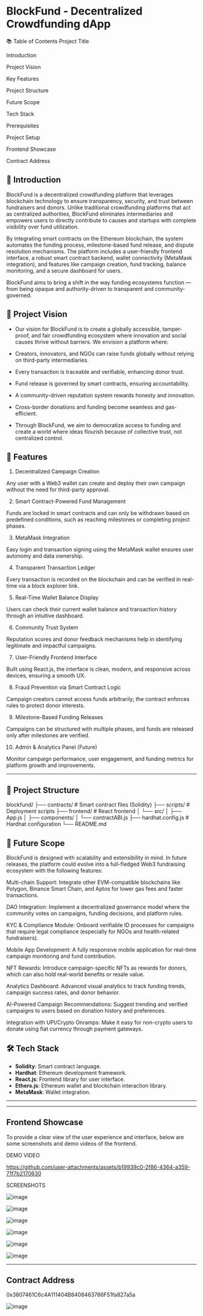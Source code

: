 # BlockFund - Decentralized Crowdfunding dApp

📚 Table of Contents
Project Title

Introduction

Project Vision

Key Features

Project Structure

Future Scope

Tech Stack

Prerequisites

Project Setup

Frontend Showcase

Contract Address

## 📝 Introduction

BlockFund is a decentralized crowdfunding platform that leverages blockchain technology to ensure transparency, security, and trust between fundraisers and donors. Unlike traditional crowdfunding platforms that act as centralized authorities, BlockFund eliminates intermediaries and empowers users to directly contribute to causes and startups with complete visibility over fund utilization.

By integrating smart contracts on the Ethereum blockchain, the system automates the funding process, milestone-based fund release, and dispute resolution mechanisms. The platform includes a user-friendly frontend interface, a robust smart contract backend, wallet connectivity (MetaMask integration), and features like campaign creation, fund tracking, balance monitoring, and a secure dashboard for users.

BlockFund aims to bring a shift in the way funding ecosystems function — from being opaque and authority-driven to transparent and community-governed.

## 🚀 Project Vision

- Our vision for BlockFund is to create a globally accessible, tamper-proof, and fair crowdfunding ecosystem where innovation and social causes thrive without 
  barriers. We envision a platform where:

- Creators, innovators, and NGOs can raise funds globally without relying on third-party intermediaries.

- Every transaction is traceable and verifiable, enhancing donor trust.

- Fund release is governed by smart contracts, ensuring accountability.

- A community-driven reputation system rewards honesty and innovation.

- Cross-border donations and funding become seamless and gas-efficient.

- Through BlockFund, we aim to democratize access to funding and create a world where ideas flourish because of collective trust, not centralized control.


## 🎯 Features

1. Decentralized Campaign Creation

Any user with a Web3 wallet can create and deploy their own campaign without the need for third-party approval.

2. Smart Contract-Powered Fund Management

Funds are locked in smart contracts and can only be withdrawn based on predefined conditions, such as reaching milestones or completing project phases.

3. MetaMask Integration

Easy login and transaction signing using the MetaMask wallet ensures user autonomy and data ownership.

4. Transparent Transaction Ledger

Every transaction is recorded on the blockchain and can be verified in real-time via a block explorer link.

5. Real-Time Wallet Balance Display

Users can check their current wallet balance and transaction history through an intuitive dashboard.

6. Community Trust System

Reputation scores and donor feedback mechanisms help in identifying legitimate and impactful campaigns.

7. User-Friendly Frontend Interface

Built using React.js, the interface is clean, modern, and responsive across devices, ensuring a smooth UX.

8. Fraud Prevention via Smart Contract Logic

Campaign creators cannot access funds arbitrarily; the contract enforces rules to protect donor interests.

9. Milestone-Based Funding Releases

Campaigns can be structured with multiple phases, and funds are released only after milestones are verified.

10. Admin & Analytics Panel (Future)

Monitor campaign performance, user engagement, and funding metrics for platform growth and improvements.

---
## 📁 Project Structure

blockfund/
├── contracts/ # Smart contract files (Solidity)
├── scripts/ # Deployment scripts
├── frontend/ # React frontend
│ └── src/
│ ├── App.js
│ ├── components/
│ └── contractABI.js
├── hardhat.config.js # Hardhat configuration
└── README.md

## 🔭 Future Scope
BlockFund is designed with scalability and extensibility in mind. In future releases, the platform could evolve into a full-fledged Web3 fundraising ecosystem with the following features:

Multi-chain Support: Integrate other EVM-compatible blockchains like Polygon, Binance Smart Chain, and Aptos for lower gas fees and faster transactions.

DAO Integration: Implement a decentralized governance model where the community votes on campaigns, funding decisions, and platform rules.

KYC & Compliance Module: Onboard verifiable ID processes for campaigns that require legal compliance (especially for NGOs and health-related fundraisers).

Mobile App Development: A fully responsive mobile application for real-time campaign monitoring and fund contribution.

NFT Rewards: Introduce campaign-specific NFTs as rewards for donors, which can also hold real-world benefits or resale value.

Analytics Dashboard: Advanced visual analytics to track funding trends, campaign success rates, and donor behavior.

AI-Powered Campaign Recommendations: Suggest trending and verified campaigns to users based on donation history and preferences.

Integration with UPI/Crypto Onramps: Make it easy for non-crypto users to donate using fiat currency through payment gateways.

## 🛠 Tech Stack

* **Solidity**: Smart contract language.
* **Hardhat**: Ethereum development framework.
* **React.js**: Frontend library for user interface.
* **Ethers.js**: Ethereum wallet and blockchain interaction library.
* **MetaMask**: Wallet integration.

---

---
## Frontend Showcase

To provide a clear view of the user experience and interface, below are some screenshots and demo videos of the frontend.

DEMO VIDEO



https://github.com/user-attachments/assets/b19939c0-2f86-4364-a359-71f7b2170630



SCREENSHOTS

![image](https://github.com/user-attachments/assets/c194feb6-e9dc-41ad-9ed9-035ee526b0ea)


![image](https://github.com/user-attachments/assets/c6ed906b-06f0-4c95-8508-e3c9f63f3233)


![image](https://github.com/user-attachments/assets/7a63ff9b-b28f-44a2-9920-99a0292993b7)


![image](https://github.com/user-attachments/assets/b0a4e22e-67e6-48d4-8934-1b28878e7bbe)


![image](https://github.com/user-attachments/assets/c73ad1e6-5755-49ee-82f5-d3ac41c3e0ff)


![image](https://github.com/user-attachments/assets/9f550ea1-44ae-459b-adc7-dc01a98ccddf)




---

## Contract Address
0x3807461C6c4A111404B8408463786F51fa827a5a

![image](https://github.com/user-attachments/assets/7bbc3ab4-ba51-4560-8b89-f9f01a38de8e)





